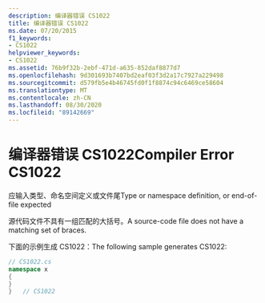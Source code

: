 ```yaml
---
description: 编译器错误 CS1022
title: 编译器错误 CS1022
ms.date: 07/20/2015
f1_keywords:
- CS1022
helpviewer_keywords:
- CS1022
ms.assetid: 76b9f32b-2ebf-471d-a635-852daf8877d7
ms.openlocfilehash: 9d301693b7407bd2eaf03f3d2a17c7927a229498
ms.sourcegitcommit: d579fb5e4b46745fd0f1f8874c94c6469ce58604
ms.translationtype: MT
ms.contentlocale: zh-CN
ms.lasthandoff: 08/30/2020
ms.locfileid: "89142669"
---
```

# <a name="compiler-error-cs1022"></a><span data-ttu-id="15944-103">编译器错误 CS1022</span><span class="sxs-lookup"><span data-stu-id="15944-103">Compiler Error CS1022</span></span>
<span data-ttu-id="15944-104">应输入类型、命名空间定义或文件尾</span><span class="sxs-lookup"><span data-stu-id="15944-104">Type or namespace definition, or end-of-file expected</span></span>  
  
 <span data-ttu-id="15944-105">源代码文件不具有一组匹配的大括号。</span><span class="sxs-lookup"><span data-stu-id="15944-105">A source-code file does not have a matching set of braces.</span></span>  
  
 <span data-ttu-id="15944-106">下面的示例生成 CS1022：</span><span class="sxs-lookup"><span data-stu-id="15944-106">The following sample generates CS1022:</span></span>  
  
```csharp  
// CS1022.cs  
namespace x  
{  
}  
}   // CS1022  
```
